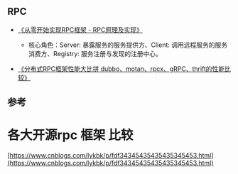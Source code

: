## RPC

* [《从零开始实现RPC框架 - RPC原理及实现》](https://blog.csdn.net/top_code/article/details/54615853)

  * 核心角色：Server: 暴露服务的服务提供方、Client: 调用远程服务的服务消费方、Registry: 服务注册与发现的注册中心。

* [《分布式RPC框架性能大比拼 dubbo、motan、rpcx、gRPC、thrift的性能比较》](https://blog.csdn.net/testcs_dn/article/details/78050590)

## 参考

# 各大开源rpc 框架 比较

[https://www.cnblogs.com/lykbk/p/fdf34345435435435345453.html](https://www.cnblogs.com/lykbk/p/fdf34345435435435345453.html)

